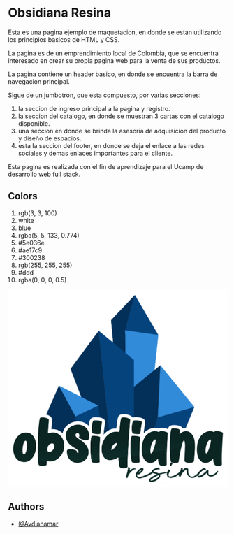 
#  Obsidiana Resina

Esta es una pagina ejemplo de maquetacion, en donde se estan utilizando los principios basicos de HTML y CSS.

La pagina es de un emprendimiento local de Colombia, que se encuentra interesado en crear su propia pagina web para la venta de sus productos.

La pagina contiene un header basico, en donde se encuentra la barra de navegacion principal.

Sigue de un jumbotron, que esta compuesto, por varias secciones:
1. la seccion de ingreso principal a la pagina y registro.
2. la seccion del catalogo, en donde se muestran 3 cartas con el catalogo disponible.
3. una seccion en donde se brinda la asesoria de adquisicion del producto y diseño de espacios.
4. esta la seccion del footer, en donde se deja el enlace a las redes sociales y demas enlaces importantes para el cliente.

Esta pagina es realizada con el fin de aprendizaje para el Ucamp de desarrollo web full stack.


## Colors

1. rgb(3, 3, 100)
2. white
3. blue
4. rgba(5, 5, 133, 0.774)
5. #5e036e
6. #ae17c9
7. #300238
8. rgb(255, 255, 255)
9. #ddd
10. rgba(0, 0, 0, 0.5)



![Logo](./imagenes/unnamed%20(1).png)






## Authors

- [@Avdianamar](https://github.com/Avdianamar)

